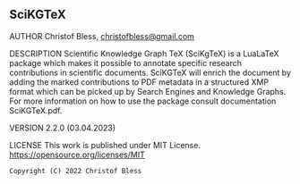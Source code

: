 SciKGTeX
-------------
AUTHOR
    Christof Bless, christofbless@gmail.com

DESCRIPTION
    Scientific Knowledge Graph TeX (SciKgTeX) is a LuaLaTeX package which makes
    it possible to annotate specific research contributions in scientific documents.
    SciKGTeX will enrich the document by adding the marked contributions to PDF metadata
    in a structured XMP format which can be picked up by Search Engines and
    Knowledge Graphs.
    For more information on how to use the package consult documentation SciKGTeX.pdf.

VERSION
    2.2.0 (03.04.2023)

LICENSE
    This work is published under MIT License. https://opensource.org/licenses/MIT

    Copyright (C) 2022 Christof Bless
